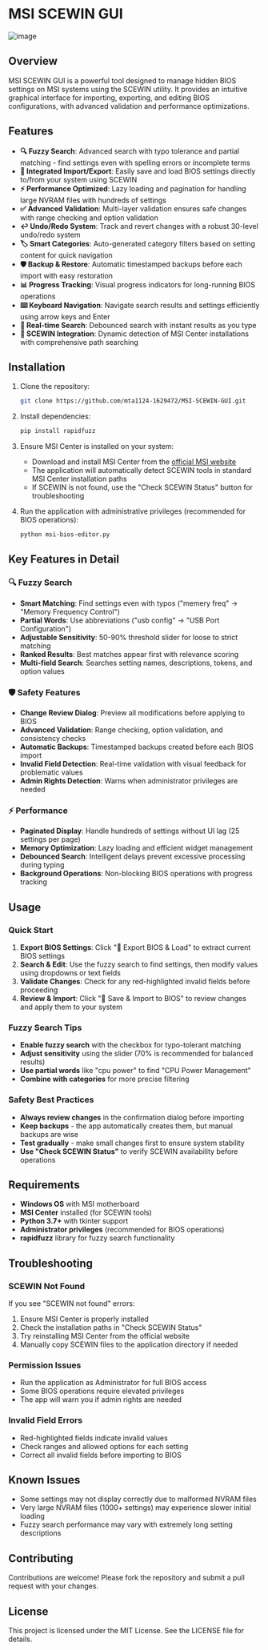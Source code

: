 # MSI SCEWIN GUI

![image](https://github.com/user-attachments/assets/f0bfe5d4-47f6-446c-ac9f-9a9dc309b4dd)

## Overview

MSI SCEWIN GUI is a powerful tool designed to manage hidden BIOS settings on MSI systems using the SCEWIN utility. It provides an intuitive graphical interface for importing, exporting, and editing BIOS configurations, with advanced validation and performance optimizations.

## Features

- **🔍 Fuzzy Search**: Advanced search with typo tolerance and partial matching - find settings even with spelling errors or incomplete terms
- **🔄 Integrated Import/Export**: Easily save and load BIOS settings directly to/from your system using SCEWIN
- **⚡ Performance Optimized**: Lazy loading and pagination for handling large NVRAM files with hundreds of settings
- **✅ Advanced Validation**: Multi-layer validation ensures safe changes with range checking and option validation
- **↩️ Undo/Redo System**: Track and revert changes with a robust 30-level undo/redo system
- **🏷️ Smart Categories**: Auto-generated category filters based on setting content for quick navigation
- **🛡️ Backup & Restore**: Automatic timestamped backups before each import with easy restoration
- **📊 Progress Tracking**: Visual progress indicators for long-running BIOS operations
- **⌨️ Keyboard Navigation**: Navigate search results and settings efficiently using arrow keys and Enter
- **🎯 Real-time Search**: Debounced search with instant results as you type
- **🔧 SCEWIN Integration**: Dynamic detection of MSI Center installations with comprehensive path searching

## Installation

1. Clone the repository:

   ```bash
   git clone https://github.com/mta1124-1629472/MSI-SCEWIN-GUI.git
   ```

2. Install dependencies:

   ```bash
   pip install rapidfuzz
   ```

3. Ensure MSI Center is installed on your system:
   - Download and install MSI Center from the [official MSI website](https://www.msi.com/Landing/MSI-Center)
   - The application will automatically detect SCEWIN tools in standard MSI Center installation paths
   - If SCEWIN is not found, use the "Check SCEWIN Status" button for troubleshooting

4. Run the application with administrative privileges (recommended for BIOS operations):

   ```bash
   python msi-bios-editor.py
   ```

## Key Features in Detail

### 🔍 Fuzzy Search
- **Smart Matching**: Find settings even with typos ("memery freq" → "Memory Frequency Control")
- **Partial Words**: Use abbreviations ("usb config" → "USB Port Configuration") 
- **Adjustable Sensitivity**: 50-90% threshold slider for loose to strict matching
- **Ranked Results**: Best matches appear first with relevance scoring
- **Multi-field Search**: Searches setting names, descriptions, tokens, and option values

### 🛡️ Safety Features
- **Change Review Dialog**: Preview all modifications before applying to BIOS
- **Advanced Validation**: Range checking, option validation, and consistency checks
- **Automatic Backups**: Timestamped backups created before each BIOS import
- **Invalid Field Detection**: Real-time validation with visual feedback for problematic values
- **Admin Rights Detection**: Warns when administrator privileges are needed

### ⚡ Performance
- **Paginated Display**: Handle hundreds of settings without UI lag (25 settings per page)
- **Memory Optimization**: Lazy loading and efficient widget management
- **Debounced Search**: Intelligent delays prevent excessive processing during typing
- **Background Operations**: Non-blocking BIOS operations with progress tracking

## Usage

### Quick Start
1. **Export BIOS Settings**: Click "🔽 Export BIOS & Load" to extract current BIOS settings
2. **Search & Edit**: Use the fuzzy search to find settings, then modify values using dropdowns or text fields
3. **Validate Changes**: Check for any red-highlighted invalid fields before proceeding
4. **Review & Import**: Click "🔼 Save & Import to BIOS" to review changes and apply them to your system

### Fuzzy Search Tips
- **Enable fuzzy search** with the checkbox for typo-tolerant matching
- **Adjust sensitivity** using the slider (70% is recommended for balanced results)
- **Use partial words** like "cpu power" to find "CPU Power Management"
- **Combine with categories** for more precise filtering

### Safety Best Practices
- **Always review changes** in the confirmation dialog before importing
- **Keep backups** - the app automatically creates them, but manual backups are wise
- **Test gradually** - make small changes first to ensure system stability
- **Use "Check SCEWIN Status"** to verify SCEWIN availability before operations

## Requirements

- **Windows OS** with MSI motherboard
- **MSI Center** installed (for SCEWIN tools)
- **Python 3.7+** with tkinter support
- **Administrator privileges** (recommended for BIOS operations)
- **rapidfuzz** library for fuzzy search functionality

## Troubleshooting

### SCEWIN Not Found
If you see "SCEWIN not found" errors:
1. Ensure MSI Center is properly installed
2. Check the installation paths in "Check SCEWIN Status"
3. Try reinstalling MSI Center from the official website
4. Manually copy SCEWIN files to the application directory if needed

### Permission Issues
- Run the application as Administrator for full BIOS access
- Some BIOS operations require elevated privileges
- The app will warn you if admin rights are needed

### Invalid Field Errors
- Red-highlighted fields indicate invalid values
- Check ranges and allowed options for each setting
- Correct all invalid fields before importing to BIOS

## Known Issues

- Some settings may not display correctly due to malformed NVRAM files
- Very large NVRAM files (1000+ settings) may experience slower initial loading
- Fuzzy search performance may vary with extremely long setting descriptions

## Contributing

Contributions are welcome! Please fork the repository and submit a pull request with your changes.

## License

This project is licensed under the MIT License. See the LICENSE file for details.
